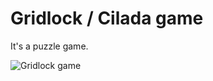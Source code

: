 # Gridlock / Cilada game

It's a puzzle game.

![Gridlock game](https://cloud.githubusercontent.com/assets/15484/16789155/7f1ca878-4881-11e6-9938-70be8bd18f3f.jpg)


